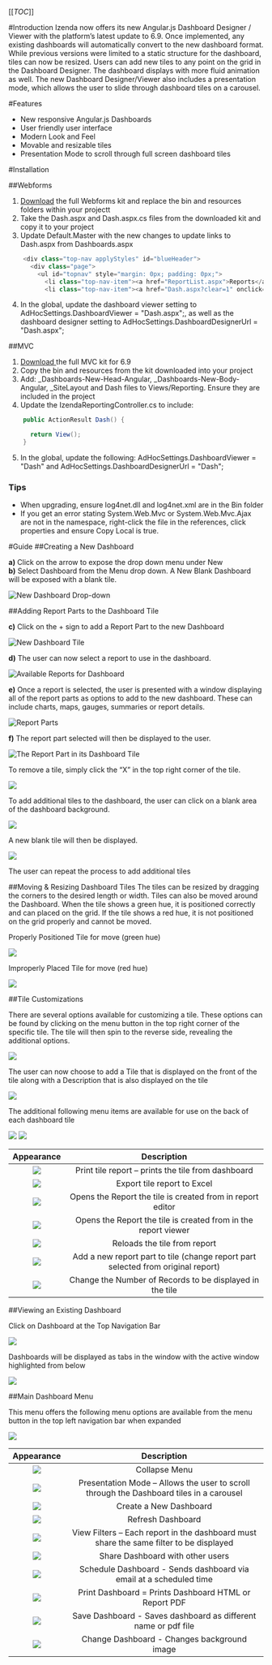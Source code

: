 [[_TOC_]]

#Introduction
Izenda now offers its new Angular.js Dashboard Designer / Viewer with the platform’s latest update to 6.9. Once implemented, any existing dashboards will automatically convert to the new dashboard format. While previous versions were limited to a static structure for the dashboard, tiles can now be resized. Users can add new tiles to any point on the grid in the Dashboard Designer. The dashboard displays with more fluid animation as well. The new Dashboard Designer/Viewer also includes a presentation mode, which allows the user to slide through dashboard tiles on a carousel.


#Features

* New responsive Angular.js Dashboards 
* User friendly user interface
* Modern Look and Feel
* Movable and resizable tiles
* Presentation Mode to scroll through full screen dashboard tiles

#Installation

##Webforms

1. [Download](http://www.izenda.com/update-your-izenda-version/) the full Webforms kit and replace the bin and resources folders within your projectt
2. Take the Dash.aspx and Dash.aspx.cs files from the downloaded kit and copy it to your project
3. Update Default.Master with the new changes to update links to Dash.aspx from Dashboards.aspx  
```c#
    <div class="top-nav applyStyles" id="blueHeader">
      <div class="page">
        <ul id="topnav" style="margin: 0px; padding: 0px;">
          <li class="top-nav-item"><a href="ReportList.aspx">Reports</a></li>
          <li class="top-nav-item"><a href="Dash.aspx?clear=1" onclick="ShowRlToDbLoading();">Dashboards</a></li>
```
4. In the global, update the dashboard viewer setting to AdHocSettings.DashboardViewer = "Dash.aspx";, as well as the dashboard designer setting to AdHocSettings.DashboardDesignerUrl = "Dash.aspx";

##MVC

1. [Download ](http://www.izenda.com/update-your-izenda-version/)the full MVC kit for 6.9
2. Copy the bin and resources from the kit downloaded into your project
3. Add:  _Dashboards-New-Head-Angular, _Dashboards-New-Body-Angular, _SiteLayout and Dash files to Views/Reporting. Ensure they are included in the project
4. Update the IzendaReportingController.cs to include:
```c#
    public ActionResult Dash() {

      return View();
    }
```
5. In the global, update the following: AdHocSettings.DashboardViewer = "Dash" and AdHocSettings.DashboardDesignerUrl = "Dash";

### Tips
* When upgrading, ensure log4net.dll and log4net.xml are in the Bin folder
* If you get an error stating System.Web.Mvc or System.Web.Mvc.Ajax are not in the namespace, right-click the file in the references, click properties and ensure Copy Local is true.

#Guide
##Creating a New Dashboard

**a)** Click on the arrow to expose the drop down menu under New  
**b)** Select Dashboard from the Menu drop down. A New Blank Dashboard will be exposed with a blank tile.

![](/Guides/Dashboards-v2/1.png "New Dashboard Drop-down")  

##Adding Report Parts to the Dashboard Tile  

**c)** Click on the + sign to add a Report Part to the new Dashboard  

 ![](/Guides/Dashboards-v2/2.png "New Dashboard Tile")

**d)** The user can now select a report to use in the dashboard. 

 ![](/Guides/Dashboards-v2/3.png "Available Reports for Dashboard")

**e)** Once a report is selected, the user is presented with a window displaying all of the report parts as options to add to the new dashboard. These can include charts, maps, gauges, summaries or report details.

 ![](/Guides/Dashboards-v2/4.png "Report Parts")

**f)** The report part selected will then be displayed to the user.

 ![](/Guides/Dashboards-v2/5.png "The Report Part in its Dashboard Tile")

To remove a tile, simply click the “X” in the top right corner of the tile.

![](/Guides/Dashboards-v2/10.png)

To add additional tiles to the dashboard, the user can click on a blank area of the dashboard background. 

 ![](/Guides/Dashboards-v2/6.png)

A new blank tile will then be displayed.

 ![](/Guides/Dashboards-v2/7.png)

The user can repeat the process to add additional tiles

##Moving & Resizing Dashboard Tiles
The tiles can be resized by dragging the corners to the desired length or width.
Tiles can also be moved around the Dashboard. When the tile shows a green hue, it is positioned correctly and can placed on the grid. If the tile shows a red hue, it is not positioned on the grid properly and cannot be moved.

Properly Positioned Tile for move (green hue)

![](/Guides/Dashboards-v2/8.png)

Improperly Placed Tile for move (red hue)

![](/Guides/Dashboards-v2/9.png)

##Tile Customizations

There are several options available for customizing a tile. These options can be found by clicking on the menu button in the top right corner of the specific tile. The tile will then spin to the reverse side, revealing the additional options. 

![](/Guides/Dashboards-v2/11.png)

The user can now choose to add a Tile that is displayed on the front of the tile along with a Description that is also displayed on the tile

![](/Guides/Dashboards-v2/12.png)

The additional following menu items are available for use on the back of each dashboard tile

![](/Guides/Dashboards-v2/13.png)
![](/Guides/Dashboards-v2/14.png)


|**Appearance**|**Description**|
|:------------:|:-------------:|
|![](/Guides/Dashboards-v2/15.png)|Print tile report – prints the tile from dashboard|
|![](/Guides/Dashboards-v2/16.png)|Export tile report to Excel|
|![](/Guides/Dashboards-v2/17.png)|Opens the Report the tile is created from in report editor|
|![](/Guides/Dashboards-v2/18.png)|Opens the Report the tile is created from in the report viewer|
|![](/Guides/Dashboards-v2/19.png)|Reloads the tile from report|
|![](/Guides/Dashboards-v2/20.png)|Add a new report part to tile (change report part selected from original report)|
|![](/Guides/Dashboards-v2/21.png)|Change the Number of Records to be displayed in the tile|


##Viewing an Existing Dashboard

Click on Dashboard at the Top Navigation Bar

![](/Guides/Dashboards-v2/22.png)

Dashboards will be displayed as tabs in the window with the active window highlighted from below

![](/Guides/Dashboards-v2/23.png)


##Main Dashboard Menu

This menu offers the following menu options are available from the menu button in the top left navigation bar when expanded

![](/Guides/Dashboards-v2/24_25.png)


|**Appearance**|**Description**|
|:------------:|:-------------:|
|![](/Guides/Dashboards-v2/26.png)|Collapse Menu|
|![](/Guides/Dashboards-v2/27.png)|Presentation Mode – Allows the user to scroll through the Dashboard tiles in a carousel |
|![](/Guides/Dashboards-v2/28.png)|Create a New Dashboard|
|![](/Guides/Dashboards-v2/29.png)|Refresh Dashboard|
|![](/Guides/Dashboards-v2/30.png)|View Filters – Each report in the dashboard must share the same filter to be displayed |
|![](/Guides/Dashboards-v2/31.png)|Share Dashboard with other users|
|![](/Guides/Dashboards-v2/32.png)|Schedule Dashboard - Sends dashboard via email at a scheduled time|
|![](/Guides/Dashboards-v2/33.png)|Print Dashboard = Prints Dashboard HTML or Report PDF |
|![](/Guides/Dashboards-v2/34.png)|Save Dashboard - Saves dashboard as different name or pdf file|
|![](/Guides/Dashboards-v2/35.png)|Change Dashboard - Changes background image|
